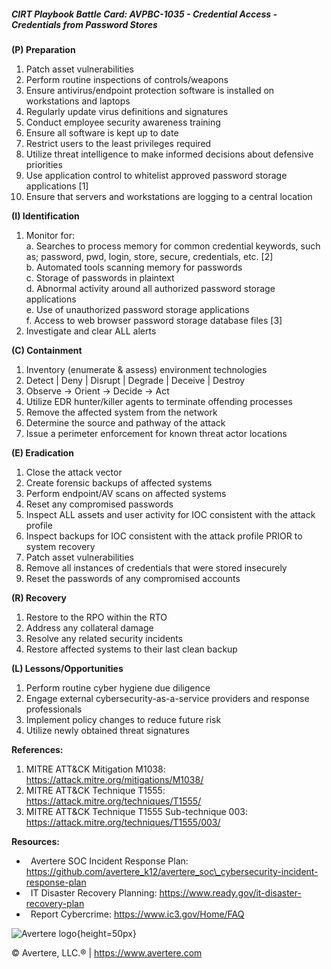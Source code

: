 ##### CIRT Playbook Battle Card: **AVPBC-1035 - Credential Access - Credentials from Password Stores**

**(P) Preparation**

1.  Patch asset vulnerabilities
2.  Perform routine inspections of controls/weapons
3.  Ensure antivirus/endpoint protection software is installed on workstations and laptops
4.  Regularly update virus definitions and signatures
5.  Conduct employee security awareness training
6.  Ensure all software is kept up to date
7.  Restrict users to the least privileges required
8.  Utilize threat intelligence to make informed decisions about defensive priorities
9.  Use application control to whitelist approved password storage applications \[1\]
10.  Ensure that servers and workstations are logging to a central location

**(I) Identification**

1.  Monitor for:  
    a. Searches to process memory for common credential keywords, such as; password, pwd, login, store, secure, credentials, etc. \[2\]  
    b. Automated tools scanning memory for passwords  
    c. Storage of passwords in plaintext  
    d. Abnormal activity around all authorized password storage applications  
    e. Use of unauthorized password storage applications  
    f. Access to web browser password storage database files \[3\]
2.  Investigate and clear ALL alerts

**(C) Containment**

1.  Inventory (enumerate & assess) environment technologies
2.  Detect | Deny | Disrupt | Degrade | Deceive | Destroy
3.  Observe -> Orient -> Decide -> Act
4.  Utilize EDR hunter/killer agents to terminate offending processes
5.  Remove the affected system from the network
6.  Determine the source and pathway of the attack
7.  Issue a perimeter enforcement for known threat actor locations

**(E) Eradication**

1.  Close the attack vector
2.  Create forensic backups of affected systems
3.  Perform endpoint/AV scans on affected systems
4.  Reset any compromised passwords
5.  Inspect ALL assets and user activity for IOC consistent with the attack profile
6.  Inspect backups for IOC consistent with the attack profile PRIOR to system recovery
7.  Patch asset vulnerabilities
8.  Remove all instances of credentials that were stored insecurely
9.  Reset the passwords of any compromised accounts

**(R) Recovery**

1.  Restore to the RPO within the RTO
2.  Address any collateral damage
3.  Resolve any related security incidents
4.  Restore affected systems to their last clean backup

**(L) Lessons/Opportunities**

1.  Perform routine cyber hygiene due diligence
2.  Engage external cybersecurity-as-a-service providers and response professionals
3.  Implement policy changes to reduce future risk
4.  Utilize newly obtained threat signatures

**References:**

1.  MITRE ATT&CK Mitigation M1038: https://attack.mitre.org/mitigations/M1038/
2.  MITRE ATT&CK Technique T1555: https://attack.mitre.org/techniques/T1555/
3.  MITRE ATT&CK Technique T1555 Sub-technique 003: https://attack.mitre.org/techniques/T1555/003/

**Resources:**

*    Avertere SOC Incident Response Plan: https://github.com/avertere_k12/avertere_soc\_cybersecurity-incident-response-plan
*    IT Disaster Recovery Planning: https://www.ready.gov/it-disaster-recovery-plan
*    Report Cybercrime: https://www.ic3.gov/Home/FAQ

![Avertere logo](https://example.com/averttere-logo.jpg){height=50px}

  
© Avertere, LLC.® | https://www.avertere.com
